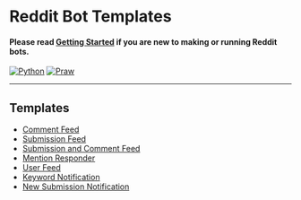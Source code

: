 # Reddit Bot Templates

#### Please read [Getting Started](https://github.com/harrelchris/reddit_bots/blob/master/GETTING_STARTED.md) if you are new to making or running Reddit bots.

[![Python](https://img.shields.io/badge/Python-3+-blue.svg?style=plastic)](https://www.python.org/downloads/)
[![Praw](https://img.shields.io/badge/Praw-4-blue.svg?style=plastic)](https://github.com/praw-dev/praw)

---


## Templates
- [Comment Feed](https://github.com/kimpeek/reddit_bots/blob/master/templates/comment_feed.py)
- [Submission Feed](https://github.com/kimpeek/reddit_bots/blob/master/templates/submission_feed.py)
- [Submission and Comment Feed](https://github.com/kimpeek/reddit_bots/blob/master/templates/RedditStream/submission_comment_feed.py)
- [Mention Responder](https://github.com/kimpeek/reddit_bots/blob/master/templates/mention_responder.py)
- [User Feed](https://github.com/kimpeek/reddit_bots/blob/master/templates/user_feed.py)
- [Keyword Notification](https://github.com/kimpeek/reddit_bots/blob/master/templates/keyword_notification.py)
- [New Submission Notification](https://github.com/kimpeek/reddit_bots/blob/master/templates/subscription_notifier.py)
